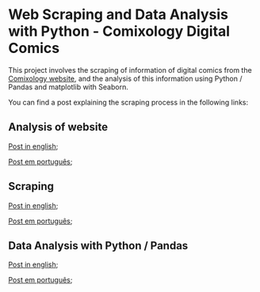 # Web Scraping and Data Analysis with Python - Comixology Digital Comics

This project involves the scraping of information of digital comics from the [Comixology website](https://www.comixology.com/), and the analysis of this information using Python / Pandas and matplotlib with Seaborn.

You can find a post explaining the scraping process in the following links:

## Analysis of website
[Post in english](http://felipegalvao.com.br/blog/2016/05/01/comixology-digital-comics-analysis-part-1-analysis-of-site-for-web-scraping/);

[Post em português](http://felipegalvao.com.br/blog/2016/05/01/comixology-analise-de-quadrinhos-digitais-parte-1-analise-do-site-para-web-scraping/);

## Scraping
[Post in english](http://felipegalvao.com.br/blog/2016/05/24/web-scraping-with-python-scraping-digital-comics-information-from-comixology/);

[Post em português](http://felipegalvao.com.br/blog/2016/05/24/web-scraping-com-python-comics-digitais-do-comixology/);

## Data Analysis with Python / Pandas

[Post in english](http://felipegalvao.com.br/blog/2016/06/06/digital-comics-analysis-python-marvel-or-dc-and-some-other-conclusions/);

[Post em português](http://felipegalvao.com.br/blog/2016/06/06/analise-de-comics-digitais-python-marvel-ou-dc/);